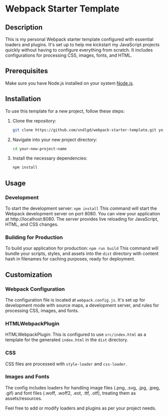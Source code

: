 # Webpack Starter Template

## Description
This is my personal Webpack starter template configured with essential loaders and plugins. It's set up to help me kickstart my JavaScript projects quickly without having to configure everything from scratch. It includes configurations for processing CSS, images, fonts, and HTML.

## Prerequisites
Make sure you have Node.js installed on your system [Node.js](https://nodejs.org/).

## Installation
To use this template for a new project, follow these steps:

1. Clone the repository:
    ```bash
    git clone https://github.com/vndlgd/webpack-starter-template.git your-new-project-name
    ```

2. Navigate into your new project directory:
    ```bash
    cd your-new-project-name
    ```

3. Install the necessary dependencies:
    ```bash
    npm install
    ```

## Usage

### Development
To start the development server:
    ```
    npm install
    ```
    This command will start the Webpack development server on port 8080. You can view your application at http://localhost:8080. The server provides live reloading for JavaScript, HTML, and CSS changes.

### Building for Production
To build your application for production:
    ```
    npm run build
    ```
    This command will bundle your scripts, styles, and assets into the `dist` directory with content hash in filenames for caching purposes, ready for deployment.

## Customization

### Webpack Configuration
The configuration file is located at `webpack.config.js`. It's set up for development mode with source maps, a development server, and rules for processing CSS, images, and fonts.

### HTMLWebpackPlugin
HTMLWebpackPlugin: This is configured to use `src/index.html` as a template for the generated `index.html` in the `dist` directory.

### CSS
CSS files are processed with `style-loader` and `css-loader`.

### Images and Fonts
The config includes loaders for handling image files (.png, .svg, .jpg, .jpeg, .gif) and font files (.woff, .woff2, .eot, .ttf, .otf), treating them as assets/resources.

Feel free to add or modify loaders and plugins as per your project needs.
